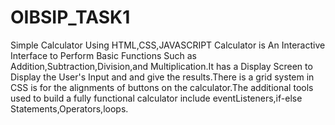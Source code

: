 # OIBSIP_TASK1
Simple Calculator Using HTML,CSS,JAVASCRIPT
Calculator is An Interactive Interface to Perform Basic Functions Such as Addition,Subtraction,Division,and Multiplication.It has a Display Screen to Display the User's Input and and give the results.There is a grid system in CSS is for the alignments of buttons on the calculator.The additional tools used to build a fully functional calculator include eventListeners,if-else Statements,Operators,loops.

